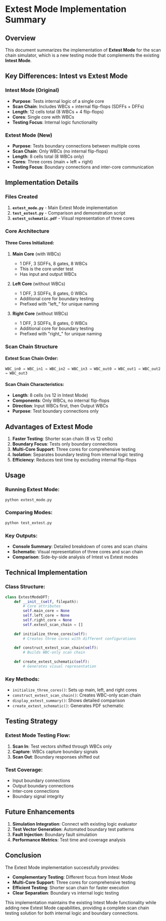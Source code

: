 # Extest Mode Implementation Summary

## Overview
This document summarizes the implementation of **Extest Mode** for the scan chain simulator, which is a new testing mode that complements the existing **Intest Mode**.

## Key Differences: Intest vs Extest Mode

### Intest Mode (Original)
- **Purpose**: Tests internal logic of a single core
- **Scan Chain**: Includes WBCs + internal flip-flops (SDFFs + DFFs)
- **Length**: 12 cells total (8 WBCs + 4 flip-flops)
- **Cores**: Single core with WBCs
- **Testing Focus**: Internal logic functionality

### Extest Mode (New)
- **Purpose**: Tests boundary connections between multiple cores
- **Scan Chain**: Only WBCs (no internal flip-flops)
- **Length**: 8 cells total (8 WBCs only)
- **Cores**: Three cores (main + left + right)
- **Testing Focus**: Boundary connections and inter-core communication

## Implementation Details

### Files Created
1. **`extest_mode.py`** - Main Extest Mode implementation
2. **`test_extest.py`** - Comparison and demonstration script
3. **`extest_schematic.pdf`** - Visual representation of three cores

### Core Architecture

#### Three Cores Initialized:
1. **Main Core** (with WBCs)
   - 1 DFF, 3 SDFFs, 8 gates, 8 WBCs
   - This is the core under test
   - Has input and output WBCs

2. **Left Core** (without WBCs)
   - 1 DFF, 3 SDFFs, 8 gates, 0 WBCs
   - Additional core for boundary testing
   - Prefixed with "left_" for unique naming

3. **Right Core** (without WBCs)
   - 1 DFF, 3 SDFFs, 8 gates, 0 WBCs
   - Additional core for boundary testing
   - Prefixed with "right_" for unique naming

### Scan Chain Structure

#### Extest Scan Chain Order:
```
WBC_in0 → WBC_in1 → WBC_in2 → WBC_in3 → WBC_out0 → WBC_out1 → WBC_out2 → WBC_out3
```

#### Scan Chain Characteristics:
- **Length**: 8 cells (vs 12 in Intest Mode)
- **Components**: Only WBCs, no internal flip-flops
- **Direction**: Input WBCs first, then Output WBCs
- **Purpose**: Test boundary connections only

## Advantages of Extest Mode

1. **Faster Testing**: Shorter scan chain (8 vs 12 cells)
2. **Boundary Focus**: Tests only boundary connections
3. **Multi-Core Support**: Three cores for comprehensive testing
4. **Isolation**: Separates boundary testing from internal logic testing
5. **Efficiency**: Reduces test time by excluding internal flip-flops

## Usage

### Running Extest Mode:
```bash
python extest_mode.py
```

### Comparing Modes:
```bash
python test_extest.py
```

### Key Outputs:
- **Console Summary**: Detailed breakdown of cores and scan chains
- **Schematic**: Visual representation of three cores and scan chain
- **Comparison**: Side-by-side analysis of Intest vs Extest modes

## Technical Implementation

### Class Structure:
```python
class ExtestModeDFT:
    def __init__(self, filepath):
        # Core attributes
        self.main_core = None
        self.left_core = None
        self.right_core = None
        self.extest_scan_chain = []
    
    def initialize_three_cores(self):
        # Creates three cores with different configurations
    
    def construct_extest_scan_chain(self):
        # Builds WBC-only scan chain
    
    def create_extest_schematic(self):
        # Generates visual representation
```

### Key Methods:
- `initialize_three_cores()`: Sets up main, left, and right cores
- `construct_extest_scan_chain()`: Creates WBC-only scan chain
- `display_extest_summary()`: Shows detailed comparison
- `create_extest_schematic()`: Generates PDF schematic

## Testing Strategy

### Extest Mode Testing Flow:
1. **Scan In**: Test vectors shifted through WBCs only
2. **Capture**: WBCs capture boundary signals
3. **Scan Out**: Boundary responses shifted out

### Test Coverage:
- Input boundary connections
- Output boundary connections
- Inter-core connections
- Boundary signal integrity

## Future Enhancements

1. **Simulation Integration**: Connect with existing logic evaluator
2. **Test Vector Generation**: Automated boundary test patterns
3. **Fault Injection**: Boundary fault simulation
4. **Performance Metrics**: Test time and coverage analysis

## Conclusion

The Extest Mode implementation successfully provides:
- **Complementary Testing**: Different focus from Intest Mode
- **Multi-Core Support**: Three cores for comprehensive testing
- **Efficient Testing**: Shorter scan chain for faster execution
- **Clear Separation**: Boundary vs internal logic testing

This implementation maintains the existing Intest Mode functionality while adding new Extest Mode capabilities, providing a complete scan chain testing solution for both internal logic and boundary connections. 